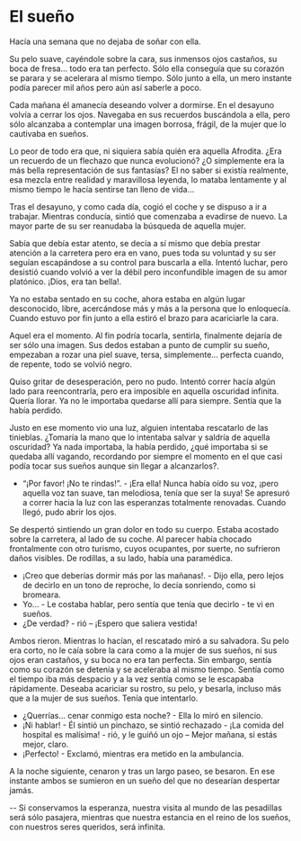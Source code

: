 # El sueño

Hacía una semana que no dejaba de soñar con ella.

Su pelo suave, cayéndole sobre la cara, sus inmensos ojos castaños, su boca de fresa... todo era tan perfecto. Sólo ella conseguía que su corazón se parara y se acelerara al mismo tiempo. Sólo junto a ella, un mero instante podía parecer mil años pero aún así saberle a poco.

Cada mañana él amanecía deseando volver a dormirse. En el desayuno volvía a cerrar los ojos. Navegaba en sus recuerdos buscándola a ella, pero sólo alcanzaba a contemplar una imagen borrosa, frágil, de la mujer que lo cautivaba en sueños.

Lo peor de todo era que, ni siquiera sabía quién era aquella Afrodita. ¿Era un recuerdo de un flechazo que nunca evolucionó? ¿O simplemente era la más bella representación de sus fantasías? El no saber si existía realmente, esa mezcla entre realidad y maravillosa leyenda, lo mataba lentamente y al mismo tiempo le hacía sentirse tan lleno de vida...

Tras el desayuno, y como cada día, cogió el coche y se dispuso a ir a trabajar. Mientras conducía, sintió que comenzaba a evadirse de nuevo. La mayor parte de su ser reanudaba la búsqueda de aquella mujer.

Sabía que debía estar atento, se decía a sí mismo que debía prestar atención a la carretera pero era en vano, pues toda su voluntad y su ser seguían escapándose a su control para buscarla a ella. Intentó luchar, pero desistió cuando volvió a ver la débil pero inconfundible imagen de su amor platónico. ¡Dios, era tan bella!.

Ya no estaba sentado en su coche, ahora estaba en algún lugar desconocido, libre, acercándose más y más a la persona que lo enloquecía. Cuando estuvo por fin junto a ella estiró el brazo para acariciarle la cara.

Aquel era el momento. Al fin podría tocarla, sentirla, finalmente dejaría de ser sólo una imagen. Sus dedos estaban a punto de cumplir su sueño, empezaban a rozar una piel suave, tersa, simplemente... perfecta cuando, de repente, todo se volvió negro. 

Quiso gritar de desesperación, pero no pudo. Intentó correr hacía algún lado para reencontrarla, pero era imposible en aquella oscuridad infinita. Quería llorar. Ya no le importaba quedarse allí para siempre. Sentía que la había perdido.

Justo en ese momento vio una luz, alguien intentaba rescatarlo de las tinieblas. ¿Tomaría la mano que lo intentaba salvar y saldría de aquella oscuridad? Ya nada importaba, la había perdido, ¿qué importaba si se quedaba allí vagando, recordando por siempre el momento en el que casi podía tocar sus sueños aunque sin llegar a alcanzarlos?.

- “¡Por favor! ¡No te rindas!”. - ¡Era ella! Nunca había oído su voz, ¡pero aquella voz tan suave, tan melodiosa, tenía que ser la suya! Se apresuró a correr hacia la luz con las esperanzas totalmente renovadas. Cuando llegó, pudo abrir los ojos.

Se despertó sintiendo un gran dolor en todo su cuerpo. Estaba acostado sobre la carretera, al lado de su coche. Al parecer había chocado frontalmente con otro turismo, cuyos ocupantes, por suerte, no sufrieron daños visibles. De rodillas, a su lado, había una paramédica.

- ¡Creo que deberías dormir más por las mañanas!. - Dijo ella, pero lejos de decirlo en un tono de reproche, lo decía sonriendo, como si bromeara.
- Yo...  - Le costaba hablar, pero sentía que tenía que decirlo - te vi en sueños. 
- ¿De verdad? - rió – ¡Espero que saliera vestida!

Ambos rieron. Mientras lo hacían, el rescatado miró a su salvadora. Su pelo era corto, no le caía sobre la cara como a la mujer de sus sueños, ni sus ojos eran castaños, y su boca no era tan perfecta. Sin embargo, sentía como su corazón se detenía y se aceleraba al mismo tiempo. Sentía como el tiempo iba más despacio y a la vez sentía como se le escapaba rápidamente. Deseaba acariciar su rostro, su pelo, y besarla, incluso más que a la mujer de sus sueños. Tenía que intentarlo.

- ¿Querrías... cenar conmigo esta noche? - Ella lo miró en silencio.
- ¡Ni hablar! - Él sintió un pinchazo, se sintió rechazado - ¡La comida del hospital es malísima! - rió, y le guiñó un ojo – Mejor mañana, si estás mejor, claro.
- ¡Perfecto! - Exclamó, mientras era metido en la ambulancia.

A la noche siguiente, cenaron y tras un largo paseo, se besaron. En ese instante ambos se sumieron en un sueño del que no desearían despertar jamás. 

-- Si conservamos la esperanza, nuestra visita al mundo de las pesadillas será sólo pasajera, mientras que nuestra estancia en el reino de los sueños, con nuestros seres queridos, será infinita.

